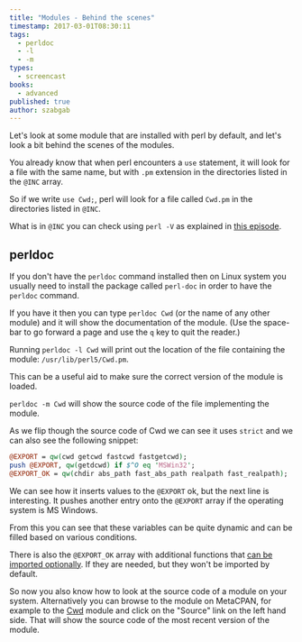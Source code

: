 ```yaml
---
title: "Modules - Behind the scenes"
timestamp: 2017-03-01T08:30:11
tags:
  - perldoc
  - -l
  - -m
types:
  - screencast
books:
  - advanced
published: true
author: szabgab
---
```



Let's look at some module that are installed with perl by default, and let's look a bit behind
the scenes of the modules.


<slidecast file="advanced-perl/libraries-and-modules/behind-the-scenes" youtube="5P3EbdwGNmQ" />

You already know that when perl encounters a `use` statement, it will look for a file with the same
name, but with `.pm` extension in the directories listed in the `@INC` array.

So if we write `use Cwd;`, perl will look for a file called `Cwd.pm` in
the directories listed in `@INC`.

What is in `@INC` you can check using `perl -V` as explained in [this episode](/require-at-inc).

## perldoc

If you don't have the `perldoc` command installed then on Linux system you usually need to install the
package called `perl-doc` in order to have the `perldoc` command.

If you have it then you can type `perldoc Cwd` (or the name of any other module) and it will
show the documentation of the module. (Use the space-bar to go forward a page and use the `q` key to quit the reader.)

Running `perldoc -l Cwd` will print out the location of the file containing the module:  `/usr/lib/perl5/Cwd.pm`.

This can be a useful aid to make sure the correct version of the module is loaded.


`perldoc -m Cwd` will show the source code of the file implementing the module.

As we flip though the source code of Cwd we can see it uses `strict` and we can also
see the following snippet:

```perl
@EXPORT = qw(cwd getcwd fastcwd fastgetcwd);
push @EXPORT, qw(getdcwd) if $^O eq 'MSWin32';
@EXPORT_OK = qw(chdir abs_path fast_abs_path realpath fast_realpath);
```

We can see how it inserts values to the `@EXPORT` ok, but the next line
is interesting. It pushes another entry onto the `@EXPORT` array if the operating system is MS Windows.

From this you can see that these variables can be quite dynamic and can be filled based on various conditions.

There is also the `@EXPORT_OK` array with additional functions that [can be imported optionally](/on-demand-import).
If they are needed, but they won't be imported by default.

So now you also know how to look at the source code of a module on your system. Alternatively you can browse to the module on MetaCPAN,
for example to the  [Cwd](https://metacpan.org/pod/Cwd) module and click on the "Source" link on the left hand side.
That will show the source code of the most recent version of the module.

